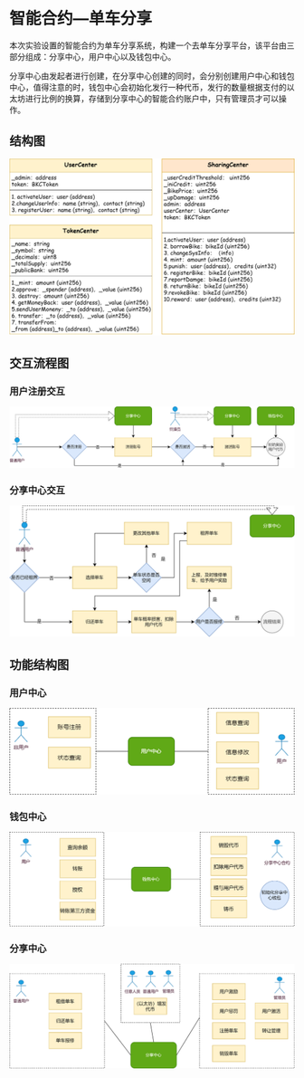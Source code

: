 # 智能合约—单车分享

本次实验设置的智能合约为单车分享系统，构建一个去单车分享平台，该平台由三部分组成：分享中心，用户中心以及钱包中心。

分享中心由发起者进行创建，在分享中心创建的同时，会分别创建用户中心和钱包中心，值得注意的时，钱包中心会初始化发行一种代币，发行的数量根据支付的以太坊进行比例的换算，存储到分享中心的智能合约账户中，只有管理员才可以操作。

## 结构图

![a.drawio](img\a.png)

## 交互流程图

### 用户注册交互

![a.drawio](img\b.png)

### 分享中心交互

![](img\c.png)

## 功能结构图
### 用户中心

![](img\d.png)

### 钱包中心

![f.drawio](img/f.png)

### 分享中心

![](img/g.png)
